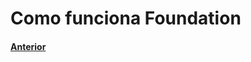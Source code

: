 # Como funciona Foundation

<!-- Este framework como algunos otros se basa en la característica **mobile-first**, esto quiere decir que la disposición de las columnas se heredadan de su antecesor(la disposición más pequeña), a menos que estas sean sobreescritas. -->


#### [Anterior](page6.md)
